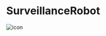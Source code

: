 # SurveillanceRobot
![icon](https://user-images.githubusercontent.com/47014056/127944389-505371b0-aa72-4cb4-99cb-83507e1095b0.png)
